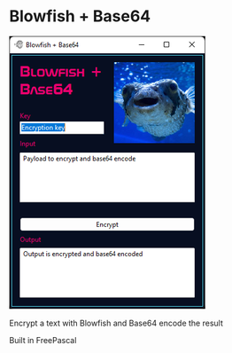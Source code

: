 # Blowfish + Base64

<img src="screenshot.png">

Encrypt a text with Blowfish and Base64 encode the result

Built in FreePascal
